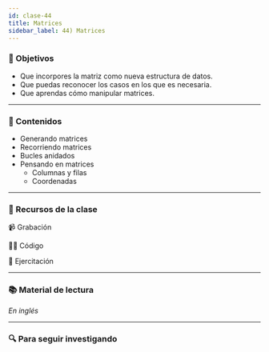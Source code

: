 ```yaml
---
id: clase-44
title: Matrices
sidebar_label: 44) Matrices
---
```


### 🏁 Objetivos

- Que incorpores la matriz como nueva estructura de datos.
- Que puedas reconocer los casos en los que es necesaria.
- Que aprendas cómo manipular matrices.

---

### 📝 Contenidos

- Generando matrices
- Recorriendo matrices
- Bucles anidados
- Pensando en matrices
  - Columnas y filas
  - Coordenadas

---

### 🚀 Recursos de la clase

📹 Grabación

👩‍💻 Código

💪 Ejercitación

---

### 📚 Material de lectura

_En inglés_

---

### 🔍 Para seguir investigando
